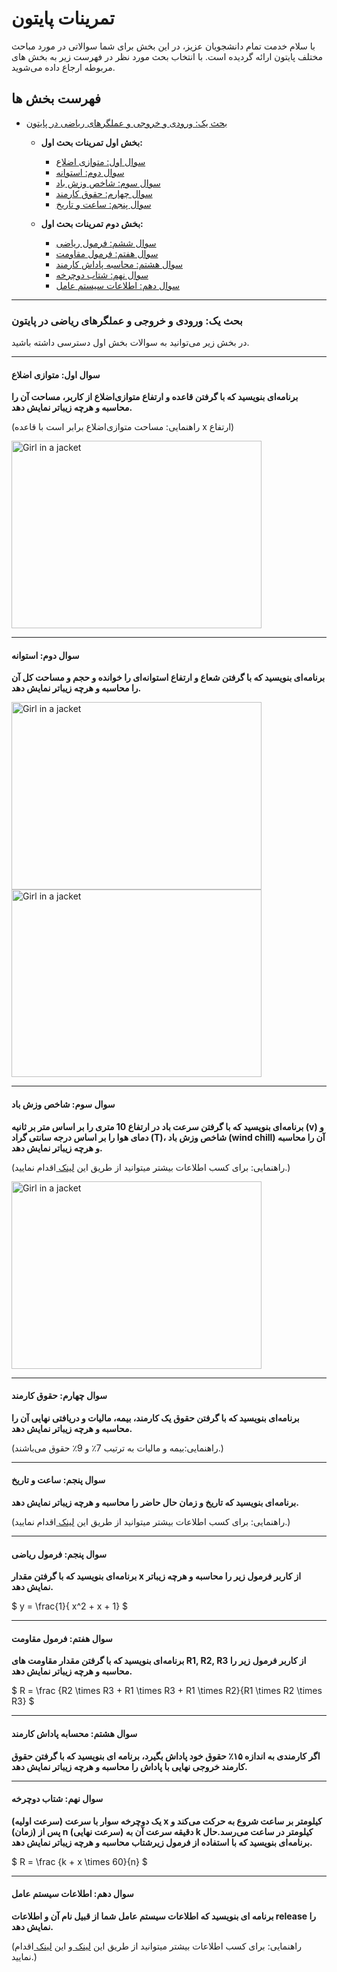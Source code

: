# تمرینات پایتون
با سلام خدمت تمام دانشجویان عزیز، در این بخش برای شما سوالاتی در مورد مباحث مختلف پایتون ارائه گردیده است.
با انتخاب بحث مورد نظر در فهرست زیر به بخش های مربوطه ارجاع داده می‌شوید.

## فهرست بخش ها
* <a href='#part_one'>بحث یک: ورودی و خروجی و عملگرهای ریاضی در پایتون </a>
  
  * __بخش اول تمرینات بحث اول:__

    * <a href='#part_one_1'>سوال اول: متوازی اضلاع </a>
    * <a href='#part_one_2'>سوال دوم: استوانه </a>
    * <a href='#part_one_3'>سوال سوم: شاخص وزش باد </a>
    * <a href='#part_one_4'> سوال چهارم: حقوق کارمند </a>
    * <a href='#part_one_5'>سوال پنجم: ساعت و تاریخ </a>
  
  * __بخش دوم تمرینات بحث اول:__

    * <a href='#part_one_6'>سوال ششم: فرمول ریاضی </a>
    * <a href='#part_one_7'>سوال هفتم: فرمول مقاومت </a>
    * <a href='#part_one_8'>سوال هشتم: محاسبه پاداش کارمند </a>
    * <a href='#part_one_9'>سوال نهم: شتاب دوچرخه </a>
    * <a href='#part_one_10'>سوال دهم: اطلاعات سیستم عامل </a>
---

<h3 id='part_one'>بحث یک: ورودی و خروجی و عملگرهای ریاضی در پایتون </h3>

در بخش زیر می‌توانید به سوالات بخش اول دسترسی داشته باشید.

---

<h4 id='part_one_1'>سوال اول: متوازی اضلاع </h4>

__برنامه‌ای بنویسید که با گرفتن قاعده و ارتفاع متوازی‌اضلاع از کاربر، مساحت آن را محاسبه و هرچه زیباتر نمایش دهد.__

(راهنمایی: مساحت متوازی‌اضلاع برابر است با قاعده x ارتفاع)


 <img src="https://bartaramouz.ir/wp-content/uploads/2023/02/%D9%85%D8%B3%D8%A6%D9%84%D9%87-%D9%85%D8%B3%D8%A7%D8%AD%D8%AA-%D9%85%D8%AA%D9%88%D8%A7%D8%B2%DB%8C-%D8%A7%D9%84%D8%A7%D8%B6%D9%84%D8%A7%D8%B9-%D8%A8%D8%B1%D8%AA%D8%B1-%D8%A2%D9%85%D9%88%D8%B2.png" alt="Girl in a jacket" width="400" height="300"> 

---

 <h4 id='part_one_2'>سوال دوم: استوانه </h4>

__برنامه‌ای بنویسید که با گرفتن شعاع و ارتفاع استوانه‌ای را خوانده و حجم و مساحت کل آن را محاسبه و هرچه زیباتر نمایش دهد.__

 <img src="https://rayad.org/wp-content/uploads/2020/07/7-min-7.jpg" alt="Girl in a jacket" width="400" height="300"> <img src="https://rayad.org/wp-content/uploads/2020/07/%D8%AA%D8%B5%D9%88%DB%8C%D8%B1-%D8%B4%D8%A7%D8%AE%D8%B5-%D8%A7%D8%B3%D8%AA%D9%88%D8%A7%D9%86%D9%87-min1.jpg" alt="Girl in a jacket" width="400" height="300"> 

---

 <h4 id='part_one_3'>سوال سوم: شاخص وزش باد </h4>

__برنامه‌ای بنویسید که با گرفتن سرعت باد در ارتفاع 10 متری را بر اساس متر بر ثانیه (v) و دمای هوا را بر اساس درجه سانتی گراد (T)، شاخص وزش باد (wind chill) آن را محاسبه و هرچه زیباتر نمایش دهد.__

(راهنمایی: برای کسب اطلاعات بیشتر میتوانید از طریق این <a href='https://climatology.ir/?p=10244'> لینک </a> اقدام نمایید.)

<img src="http://climatology.ir/wp-content/uploads/2014/11/wind-child1.jpg" alt="Girl in a jacket" width="400" height="300">

---


 <h4 id='part_one_4'>سوال چهارم: حقوق کارمند </h4>

__برنامه‌ای بنویسید که با گرفتن حقوق یک کارمند، بیمه، مالیات و دریافتی نهایی آن را محاسبه و هرچه زیباتر نمایش دهد.__

(راهنمایی:بیمه و مالیات به ترتیب 7٪ و 9٪ حقوق می‌باشند.)



---


 <h4 id='part_one_5'>سوال پنجم: ساعت و تاریخ </h4>

__برنامه‌ای بنویسید که تاریخ و زمان حال حاضر را محاسبه و هرچه زیباتر نمایش دهد.__

(راهنمایی: برای کسب اطلاعات بیشتر میتوانید از طریق این <a href='https://www.w3schools.com/python/python_datetime.asp'> لینک </a> اقدام نمایید.)

---


 <h4 id='part_one_6'>سوال پنجم: فرمول ریاضی </h4>

__برنامه‌ای بنویسید که با گرفتن مقدار x از کاربر فرمول زیر را  محاسبه و هرچه زیباتر نمایش دهد.__

$` y = \frac{1}{ x^2 + x + 1} `$

---


 <h4 id='part_one_7'>سوال هفتم: فرمول مقاومت </h4>

__برنامه‌ای بنویسید که با گرفتن مقدار مقاومت های R1, R2, R3 از کاربر فرمول زیر را  محاسبه و هرچه زیباتر نمایش دهد.__

$` R = \frac {R2 \times R3 + R1 \times R3 + R1 \times R2}{R1 \times R2 \times R3} `$

---


 <h4 id='part_one_8'>سوال هشتم: محسابه پاداش کارمند </h4>

__اگر کارمندی به اندازه ۱۵٪ حقوق خود پاداش بگیرد، برنامه ای بنویسید که با گرفتن حقوق کارمند خروجی نهایی با پاداش را  محاسبه و هرچه زیباتر نمایش دهد.__

---


 <h4 id='part_one_9'>سوال نهم: شتاب دوچرخه  </h4>

__یک دوچرخه سوار با سرعت (سرعت اولیه) x کیلومتر بر ساعت شروع به حرکت می‌کند و پس از  (زمان) n دقیقه سرعت آن به (سرعت نهایی) k کیلومتر در ساعت می‌رسد.حال برنامه‌ای بنویسید که با استفاده از فرمول زیرشتاب محاسبه و هرچه زیباتر نمایش دهد.__

$` R = \frac {k + x \times 60}{n} `$

---


 <h4 id='part_one_10'>سوال دهم: اطلاعات سیستم عامل </h4>

__برنامه ای بنویسید که اطلاعات سیستم عامل شما از قبیل نام آن و اطلاعات release را نمایش دهد.__

(راهنمایی: برای کسب اطلاعات بیشتر میتوانید از طریق این <a href='https://docs.python.org/3/library/os.html'> لینک </a> و این <a href='https://docs.python.org/3/library/platform.html'> لینک </a> اقدام نمایید.)